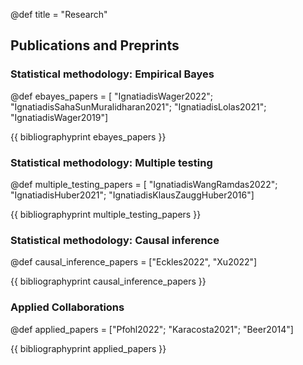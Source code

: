 @def title = "Research"





## Publications and Preprints

### Statistical methodology: Empirical Bayes


@def ebayes_papers = [
    "IgnatiadisWager2022";
    "IgnatiadisSahaSunMuralidharan2021";
    "IgnatiadisLolas2021";
    "IgnatiadisWager2019"]

{{ bibliographyprint ebayes_papers }}


### Statistical methodology: Multiple testing

@def multiple_testing_papers = [
    "IgnatiadisWangRamdas2022";
    "IgnatiadisHuber2021"; 
    "IgnatiadisKlausZauggHuber2016"]

{{ bibliographyprint multiple_testing_papers }}


### Statistical methodology: Causal inference

@def causal_inference_papers = ["Eckles2022", "Xu2022"]

{{ bibliographyprint causal_inference_papers }}


### Applied Collaborations

@def applied_papers = ["Pfohl2022"; "Karacosta2021"; "Beer2014"]

{{ bibliographyprint applied_papers }}







